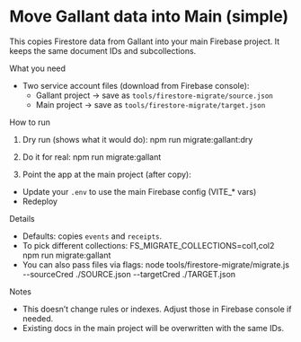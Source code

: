 # Move Gallant data into Main (simple)

This copies Firestore data from Gallant into your main Firebase project. It keeps the same document IDs and subcollections.

What you need
- Two service account files (download from Firebase console):
  - Gallant project → save as `tools/firestore-migrate/source.json`
  - Main project → save as `tools/firestore-migrate/target.json`

How to run
1) Dry run (shows what it would do):
  npm run migrate:gallant:dry

2) Do it for real:
  npm run migrate:gallant

3) Point the app at the main project (after copy):
  - Update your `.env` to use the main Firebase config (VITE_* vars)
  - Redeploy

Details
- Defaults: copies `events` and `receipts`.
- To pick different collections:
  FS_MIGRATE_COLLECTIONS=col1,col2 npm run migrate:gallant
- You can also pass files via flags:
  node tools/firestore-migrate/migrate.js --sourceCred ./SOURCE.json --targetCred ./TARGET.json

Notes
- This doesn’t change rules or indexes. Adjust those in Firebase console if needed.
- Existing docs in the main project will be overwritten with the same IDs.
